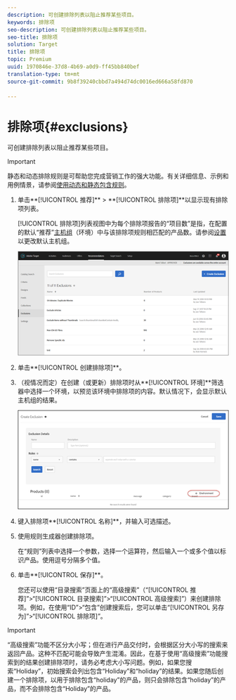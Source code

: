 ```yaml
---
description: 可创建排除列表以阻止推荐某些项目。
keywords: 排除项
seo-description: 可创建排除列表以阻止推荐某些项目。
seo-title: 排除项
solution: Target
title: 排除项
topic: Premium
uuid: 1970846e-37d8-4b69-a0d9-ff45bb840bef
translation-type: tm+mt
source-git-commit: 9b8f39240cbbd7a494d74dc0016ed666a58fd870

---
```



# 排除项{#exclusions}

可创建排除列表以阻止推荐某些项目。

>[!IMPORTANT]
>
>静态和动态排除规则是可帮助您完成营销工作的强大功能。有关详细信息、示例和用例情景，请参阅[使用动态和静态包含规则](../../c-recommendations/c-algorithms/use-dynamic-and-static-inclusion-rules.md#concept_4CB5C0FA705D4E449BD0B37B3D987F9F)。

1. 单击**[!UICONTROL 推荐]** &gt; **[!UICONTROL 排除项]**以显示现有排除项列表。

   [!UICONTROL 排除项]列表视图中为每个排除项报告的“项目数”是指，在配置的默认“推荐”[主机组](/help/administrating-target/hosts.md)（环境）中与该排除项规则相匹配的产品数。请参阅[设置](../../c-recommendations/plan-implement.md#concept_C1E1E2351413468692D6C21145EF0B84)以更改默认主机组。

   ![](assets/exclusions_list.png)

1. 单击**[!UICONTROL 创建排除项]**。

1. （视情况而定）在创建（或更新）排除项时从**[!UICONTROL 环境]**筛选器中选择一个环境，以预览该环境中排除项的内容。默认情况下，会显示默认主机组的结果。

   ![创建排除项](/help/c-recommendations/c-products/assets/CreateExclusion.png)

1. 键入排除项**[!UICONTROL 名称]**，并输入可选描述。

1. 使用规则生成器创建排除项。

   在“规则”列表中选择一个参数，选择一个运算符，然后输入一个或多个值以标识产品。使用逗号分隔多个值。

1. 单击**[!UICONTROL 保存]**。

   您还可以使用“目录搜索”页面上的“高级搜索”（“[!UICONTROL 推荐]”&gt;“[!UICONTROL 目录搜索]”&gt;“[!UICONTROL 高级搜索]”）来创建排除项。例如，在使用“ID”&gt;“包含”创建搜索后，您可以单击“[!UICONTROL 另存为]”&gt;“[!UICONTROL 排除项]”。

>[!IMPORTANT]
>
>“高级搜索”功能不区分大小写；但在进行产品交付时，会根据区分大小写的搜索来返回产品。这种不匹配可能会导致产生混淆。因此，在基于使用“高级搜索”功能搜索到的结果创建排除项时，请务必考虑大小写问题。例如，如果您搜索“Holiday”，初始搜索会列出包含“Holiday”和“holiday”的结果。如果您随后创建一个排除项，以用于排除包含“holiday”的产品，则只会排除包含“holiday”的产品，而不会排除包含“Holiday”的产品。